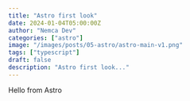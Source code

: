 ```yaml
---
title: "Astro first look"
date: 2024-01-04T05:00:00Z
author: "Nemca Dev"
categories: ["astro"]
image: "/images/posts/05-astro/astro-main-v1.png"
tags: ["typescript"]
draft: false
description: "Astro first look..."
---
```


Hello from Astro
